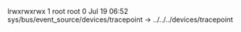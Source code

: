lrwxrwxrwx 1 root root 0 Jul 19 06:52 sys/bus/event_source/devices/tracepoint -> ../../../devices/tracepoint
